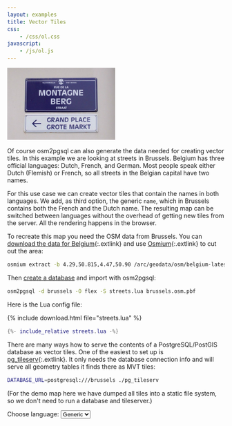 ```yaml
---
layout: examples
title: Vector Tiles
css:
    - /css/ol.css
javascript:
    - /js/ol.js
---
```


<a href="https://en.wikipedia.org/wiki/File:Brussels_signs.jpg"><img class="floatright" src="Brussels_signs.jpg" width="250" height="167"/></a>

Of course osm2pgsql can also generate the data needed for creating vector
tiles. In this example we are looking at streets in Brussels. Belgium has
three official languages: Dutch, French, and German. Most people speak either
Dutch (Flemish) or French, so all streets in the Belgian capital have two
names.

For this use case we can create vector tiles that contain the names in both
languages. We add, as third option, the generic `name`, which in Brussels
contains both the French and the Dutch name. The resulting map can be switched
between languages without the overhead of getting new tiles from the server.
All the rendering happens in the browser.

To recreate this map you need the OSM data from Brussels. You can [download the
data for Belgium](https://download.geofabrik.de/europe/belgium.html){:.extlink}
and use [Osmium](https://osmcode.org/osmium-tool/){:.extlink} to cut out the
area:

```sh
osmium extract -b 4.29,50.815,4.47,50.90 /arc/geodata/osm/belgium-latest.osm.pbf -o brussels.osm.pbf
```

Then [create a database](/doc/manual.html#preparing-the-database) and import
with osm2pgsql:

```sh
osm2pgsql -d brussels -O flex -S streets.lua brussels.osm.pbf
```

Here is the Lua config file:

{% include download.html file="streets.lua" %}

```lua
{%- include_relative streets.lua -%}
```

There are many ways how to serve the contents of a PostgreSQL/PostGIS database
as vector tiles. One of the easiest to set up is
[pg_tileserv](https://github.com/CrunchyData/pg_tileserv){:.extlink}. It
only needs the database connection info and will serve all geometry tables
it finds there as MVT tiles:

```sh
DATABASE_URL=postgresql:///brussels ./pg_tileserv
```

(For the demo map here we have dumped all tiles into a static file system, so
we don't need to run a database and tileserver.)

<label for="language">Choose language: </label>
<select name="language" id="language" onchange="lang_change()">
    <option value="generic">Generic</option>
    <option value="fr">French</option>
    <option value="nl">Dutch</option>
</select>

<div id="map" class="map"></div>
<script>

var current_lang = 'generic';

function lang_name() {
    if (current_lang == 'generic') {
        return 'name';
    }
    return 'name_' + current_lang;
}

var style_casing = new ol.style.Style({
    stroke: new ol.style.Stroke({
        color: 'black',
        width: 10,
    }),
    zIndex: 1,
});

var style_core = new ol.style.Style({
    stroke: new ol.style.Stroke({
        color: 'white',
        width: 9,
    }),
    zIndex: 2,
});

var style_text = new ol.style.Style({
    text: new ol.style.Text({
        font: '8px "sans-serif"',
        placement: 'line',
        offsetY: 0.5,
        fill: new ol.style.Fill({
            color: '#4040a0',
        }),
    }),
});

var layer =
    new ol.layer.VectorTile({
        declutter: true,
        source: new ol.source.VectorTile({
            attributions: ol.source.OSM.ATTRIBUTION,
            format: new ol.format.MVT(),
            url: 'tiles/{z}/{x}/{y}.pbf',
        }),
        style: function (feature) {
            style_text.getText().setText(feature.get(lang_name()));
            return [style_casing, style_core, style_text];
        },
    })

function lang_change() {
    current_lang = document.getElementById('language').value;
    layer.changed();
}

var map = new ol.Map({
    layers: [ layer ],
    target: 'map',
    view: new ol.View({
        minZoom: 16,
        maxZoom: 18,
        center: ol.proj.fromLonLat([4.39, 50.8477]),
        zoom: 16,
        extent: ol.proj.transformExtent([4.295, 50.82, 4.465, 50.89], 'EPSG:4326', 'EPSG:3857'),
    }),
});
</script>
